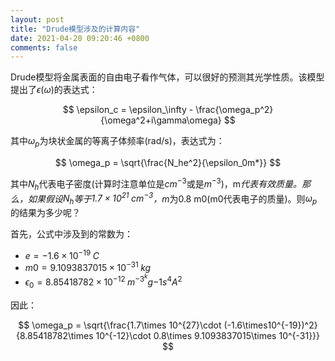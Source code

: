 ```yaml
---
layout: post
title: "Drude模型涉及的计算内容"
date: 2021-04-20 09:20:46 +0800
comments: false
---
```


Drude模型将金属表面的自由电子看作气体，可以很好的预测其光学性质。该模型提出了$\epsilon(\omega)$的表达式：

$$
\epsilon_c = \epsilon_\infty - \frac{\omega_p^2}{\omega^2+i\gamma\omega}
$$

其中$\omega_p$为块状金属的等离子体频率(rad/s)，表达式为：

$$
\omega_p = \sqrt{\frac{N_he^2}{\epsilon_0m*}}
$$

其中$N_h$代表电子密度(计算时注意单位是$cm^{-3}$或是$m^{-3}$)，m*代表有效质量。那么，如果假设$N_h$等于$1.7\times 10^{21}\;cm^{-3}$，m*为0.8 m0(m0代表电子的质量)。则$\omega_p$的结果为多少呢？

首先，公式中涉及到的常数为：

* $e=-1.6\times10^{-19}\;C$
* $m0=9.1093837015\times 10^{-31}\;kg$
* $\epsilon_0=8.85418782\times 10^{-12}\;m^{-3}^kg{-1}s^4A^2$

因此：

$$
\omega_p = \sqrt{\frac{1.7\times 10^{27}\cdot (-1.6\times10^{-19})^2}{8.85418782\times 10^{-12}\cdot 0.8\times 9.1093837015\times 10^{-31}}}
$$